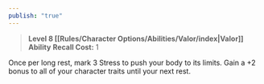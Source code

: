 ```yaml
---
publish: "true"
---
```

> **Level 8 [[Rules/Character Options/Abilities/Valor/index|Valor]] Ability**
> **Recall Cost:** 1

Once per long rest, mark 3 Stress to push your body to its limits. Gain a +2 bonus to all of your character traits until your next rest.
